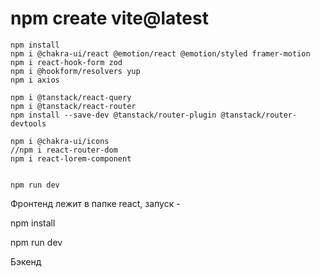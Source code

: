 # npm create vite@latest
```
npm install
npm i @chakra-ui/react @emotion/react @emotion/styled framer-motion
npm i react-hook-form zod
npm i @hookform/resolvers yup
npm i axios

npm i @tanstack/react-query
npm i @tanstack/react-router
npm install --save-dev @tanstack/router-plugin @tanstack/router-devtools

npm i @chakra-ui/icons
//npm i react-router-dom
npm i react-lorem-component


npm run dev
```

Фронтенд лежит в папке react, запуск -

npm install

npm run dev


Бэкенд